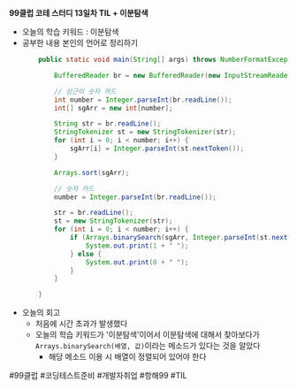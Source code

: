 <b>99클럽 코테 스터디 13일차 TIL + 이분탐색</b>

- 오늘의 학습 키워드 : 이분탐색
- 공부한 내용 본인의 언어로 정리하기
    ```java
        public static void main(String[] args) throws NumberFormatException, IOException {

            BufferedReader br = new BufferedReader(new InputStreamReader(System.in));

            // 상근이 숫자 카드
            int number = Integer.parseInt(br.readLine());
            int[] sgArr = new int[number];

            String str = br.readLine();
            StringTokenizer st = new StringTokenizer(str);
            for (int i = 0; i < number; i++) {
                sgArr[i] = Integer.parseInt(st.nextToken());
            }

            Arrays.sort(sgArr);

            // 숫자 카드
            number = Integer.parseInt(br.readLine());

            str = br.readLine();
            st = new StringTokenizer(str);
            for (int i = 0; i < number; i++) {
                if (Arrays.binarySearch(sgArr, Integer.parseInt(st.nextToken())) > -1) {
                    System.out.print(1 + " ");
                } else {
                    System.out.print(0 + " ");
                }
            }

        }
    ```
- 오늘의 회고
  - 처음에 시간 초과가 발생했다
  - 오늘의 학습 키워드가 '이분탐색'이어서 이분탐색에 대해서 찾아보다가 `Arrays.binarySearch(배열, 값)`이라는 메소드가 있다는 것을 알았다
    - 해당 메소드 이용 시 배열이 정렬되어 있어야 한다

#99클럽 #코딩테스트준비 #개발자취업 #항해99 #TIL
